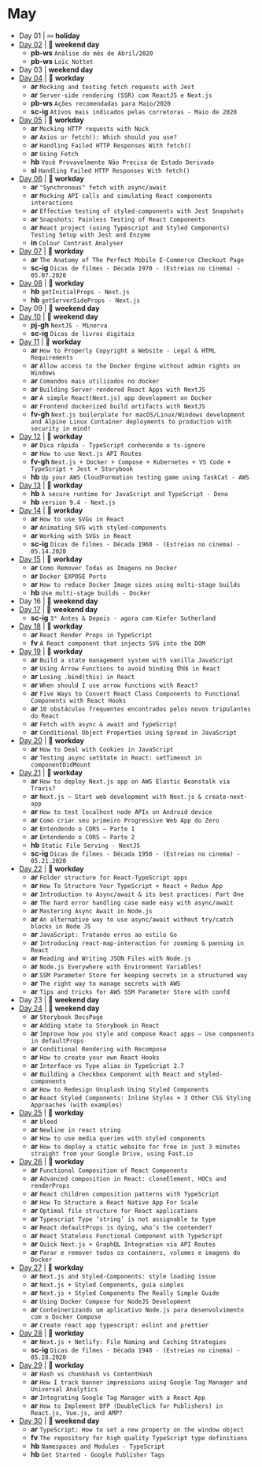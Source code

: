 # May

- Day 01 | :zzz: **holiday**
- [Day 02](05-02-2020.md) | :sunrise_over_mountains: **weekend day**
  - **pb-ws** `Análise do mês de Abril/2020`
  - **pb-ws** `Loïc Nottet`
- Day 03 | **weekend day**
- [Day 04](05-04-2020.md) | :construction_worker: **workday**
  - **ar** `Mocking and testing fetch requests with Jest`
  - **ar** `Server-side rendering (SSR) com ReactJS e Next.js`
  - **pb-ws** `Ações recomendadas para Maio/2020`
  - **sc-ig** `Ativos mais indicados pelas corretoras - Maio de 2020`
- [Day 05](05-05-2020.md) | :construction_worker: **workday**
  - **ar** `Mocking HTTP requests with Nock`
  - **ar** `Axios or fetch(): Which should you use?`
  - **ar** `Handling Failed HTTP Responses With fetch()`
  - **ar** `Using Fetch`
  - **hb** `Você Provavelmente Não Precisa de Estado Derivado`
  - **sl** `Handling Failed HTTP Responses With fetch()`
- [Day 06](05-06-2020.md) | :construction_worker: **workday**
  - **ar** `"Synchronous" fetch with async/await`
  - **ar** `Mocking API calls and simulating React components interactions`
  - **ar** `Effective testing of styled-components with Jest Snapshots`
  - **ar** `Snapshots: Painless Testing of React Components`
  - **ar** `React project (using Typescript and Styled Components) Testing Setup with Jest and Enzyme`
  - **in** `Colour Contrast Analyser`
- [Day 07](05-07-2020.md) | :construction_worker: **workday**
  - **ar** `The Anatomy of The Perfect Mobile E-Commerce Checkout Page`
  - **sc-ig** `Dicas de filmes - Década 1970 - (Estreias no cinema) - 05.07.2020`
- [Day 08](05-08-2020.md) | :construction_worker: **workday**
  - **hb** `getInitialProps - Next.js`
  - **hb** `getServerSideProps - Next.js`
- Day 09 | :sunrise_over_mountains: **weekend day**
- [Day 10](05-10-2020.md) | :sunrise_over_mountains: **weekend day**
  - **pj-gh** `NextJS - Minerva`
  - **sc-ig** `Dicas de livros digitais`
- [Day 11](05-11-2020.md) | :construction_worker: **workday**
  - **ar** `How to Properly Copyright a Website - Legal & HTML Requirements`
  - **ar** `Allow access to the Docker Engine without admin rights on Windows`
  - **ar** `Comandos mais utilizados no docker`
  - **ar** `Building Server-rendered React Apps with NextJS`
  - **ar** `A simple React(Next.js) app development on Docker`
  - **ar** `Frontend dockerized build artifacts with NextJS`
  - **fv-gh** `Next.js boilerplate for macOS/Linux/Windows development and Alpine Linux Container deployments to production with security in mind!`
- [Day 12](05-12-2020.md) | :construction_worker: **workday**
  - **ar** `Dica rápida - TypeScript conhecendo o ts-ignore`
  - **ar** `How to use Next.js API Routes`
  - **fv-gh** `Next.js + Docker + Compose + Kubernetes + VS Code + TypeScript + Jest + Storybook`
  - **hb** `Up your AWS CloudFormation testing game using TaskCat - AWS`
- [Day 13](05-13-2020.md) | :construction_worker: **workday**
  - **hb** `A secure runtime for JavaScript and TypeScript - Deno`
  - **hb** `version 9.4 - Next.js`
- [Day 14](05-14-2020.md) | :construction_worker: **workday**
  - **ar** `How to use SVGs in React`
  - **ar** `Animating SVG with styled-components`
  - **ar** `Working with SVGs in React`
  - **sc-ig** `Dicas de filmes - Década 1960 - (Estreias no cinema) - 05.14.2020`
- [Day 15](05-15-2020.md) | :construction_worker: **workday**
  - **ar** `Como Remover Todas as Imagens no Docker`
  - **ar** `Docker EXPOSE Ports`
  - **ar** `How to reduce Docker Image sizes using multi-stage builds`
  - **hb** `Use multi-stage builds - Docker`
- Day 16 | :sunrise_over_mountains: **weekend day**
- [Day 17](05-17-2020.md) | :sunrise_over_mountains: **weekend day**
  - **sc-ig** `3° Antes & Depois - agora com Kiefer Sutherland`
- [Day 18](05-18-2020.md) | :construction_worker: **workday**
  - **ar** `React Render Props in TypeScript`
  - **fv** `A React component that injects SVG into the DOM`
- [Day 19](05-19-2020.md) | :construction_worker: **workday**
  - **ar** `Build a state management system with vanilla JavaScript`
  - **ar** `Using Arrow Functions to avoid binding `this` in React`
  - **ar** `Losing .bind(this) in React`
  - **ar** `When should I use arrow functions with React?`
  - **ar** `Five Ways to Convert React Class Components to Functional Components with React Hooks`
  - **ar** `10 obstáculos frequentes encontrados pelos novos tripulantes do React`
  - **ar** `Fetch with async & await and TypeScript`
  - **ar** `Conditional Object Properties Using Spread in JavaScript`
- [Day 20](05-20-2020.md) | :construction_worker: **workday**
  - **ar** `How to Deal with Cookies in JavaScript`
  - **ar** `Testing async setState in React: setTimeout in componentDidMount`
- [Day 21](05-21-2020.md) | :construction_worker: **workday**
  - **ar** `How to deploy Next.js app on AWS Elastic Beanstalk via Travis?`
  - **ar** `Next.js — Start web development with Next.js & create-next-app`
  - **ar** `How to test localhost node APIs on Android device`
  - **ar** `Como criar seu primeiro Progressive Web App do Zero`
  - **ar** `Entendendo o CORS — Parte 1`
  - **ar** `Entendendo o CORS — Parte 2`
  - **hb** `Static File Serving - NextJS`
  - **sc-ig** `Dicas de filmes - Década 1950 - (Estreias no cinema) - 05.21.2020`
- [Day 22](05-22-2020.md) | :construction_worker: **workday**
  - **ar** `Folder structure for React-TypeScript apps`
  - **ar** `How To Structure Your TypeScript + React + Redux App`
  - **ar** `Introduction to Async/await & its best practices: Part One`
  - **ar** `The hard error handling case made easy with async/await`
  - **ar** `Mastering Async Await in Node.js`
  - **ar** `An alternative way to use async/await without try/catch blocks in Node JS`
  - **ar** `JavaScript: Tratando erros ao estilo Go`
  - **ar** `Introducing react-map-interaction for zooming & panning in React`
  - **ar** `Reading and Writing JSON Files with Node.js`
  - **ar** `Node.js Everywhere with Environment Variables!`
  - **ar** `SSM Parameter Store for keeping secrets in a structured way`
  - **ar** `The right way to manage secrets with AWS`
  - **ar** `Tips and tricks for AWS SSM Parameter Store with confd`
- Day 23 | :sunrise_over_mountains: **weekend day**
- [Day 24](05-24-2020.md) | :sunrise_over_mountains: **weekend day**
  - **ar** `Storybook DocsPage`
  - **ar** `Adding state to Storybook in React`
  - **ar** `Improve how you style and compose React apps — Use components in defaultProps`
  - **ar** `Conditional Rendering with Recompose`
  - **ar** `How to create your own React Hooks`
  - **ar** `Interface vs Type alias in TypeScript 2.7`
  - **ar** `Building a Checkbox Component with React and styled-components`
  - **ar** `How to Redesign Unsplash Using Styled Components`
  - **ar** `React Styled Components: Inline Styles + 3 Other CSS Styling Approaches (with examples)`
- [Day 25](05-25-2020.md) | :construction_worker: **workday**
  - **ar** `bleed`
  - **ar** `Newline in react string`
  - **ar** `How to use media queries with styled components`
  - **ar** `How to deploy a static website for free in just 3 minutes straight from your Google Drive, using Fast.io` 
- [Day 26](05-26-2020.md) | :construction_worker: **workday**
  - **ar** `Functional Composition of React Components`
  - **ar** `Advanced composition in React: cloneElement, HOCs and renderProps`
  - **ar** `React children composition patterns with TypeScript`
  - **ar** `How To Structure a React Native App For Scale`
  - **ar** `Optimal file structure for React applications`
  - **ar** `Typescript Type ‘string’ is not assignable to type`
  - **ar** `React defaultProps is dying, who’s the contender?`
  - **ar** `React Stateless Functional Component with TypeScript`
  - **ar** `Quick Next.js + GraphQL Integration via API Routes`
  - **ar** `Parar e remover todos os containers, volumes e imagens do Docker`
- [Day 27](05-27-2020.md) | :construction_worker: **workday**
  - **ar** `Next.js and Styled-Components: style loading issue`
  - **ar** `Next.js + Styled Components, guia simples`
  - **ar** `Next.js + Styled Components The Really Simple Guide`
  - **ar** `Using Docker Compose for NodeJS Development`
  - **ar** `Conteinerizando um aplicativo Node.js para desenvolvimento com o Docker Compose`
  - **ar** `Create react app typescript: eslint and prettier`
- [Day 28](05-28-2020.md) | :construction_worker: **workday**
  - **ar** `Next.js + Netlify: File Naming and Caching Strategies`
  - **sc-ig** `Dicas de filmes - Década 1940 - (Estreias no cinema) - 05.28.2020`
- [Day 29](05-29-2020.md) | :construction_worker: **workday**
  - **ar** `Hash vs chunkhash vs ContentHash`
  - **ar** `How I track banner impressions using Google Tag Manager and Universal Analytics`
  - **ar** `Integrating Google Tag Manager with a React App`
  - **ar** `How to Implement DFP (DoubleClick for Publishers) in React.js, Vue.js, and AMP?`
- [Day 30](05-30-2020.md) | :sunrise_over_mountains: **weekend day**
  - **ar** `TypeScript: How to set a new property on the window object`
  - **fv** `The repository for high quality TypeScript type definitions`
  - **hb** `Namespaces and Modules - TypeScript`
  - **hb** `Get Started - Google Publisher Tags`
 